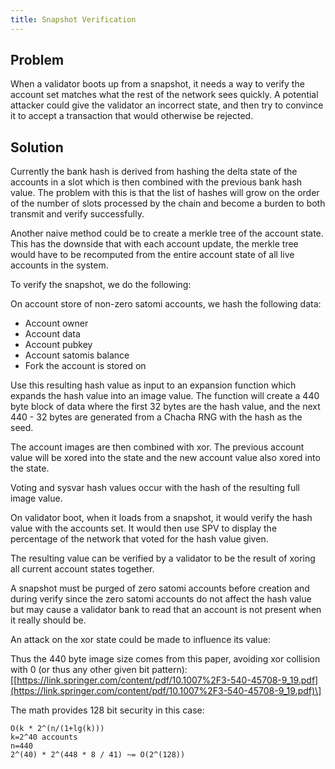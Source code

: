 ```yaml
---
title: Snapshot Verification
---
```


## Problem

When a validator boots up from a snapshot, it needs a way to verify the account set matches what the rest of the network sees quickly. A potential
attacker could give the validator an incorrect state, and then try to convince it to accept a transaction that would otherwise be rejected.

## Solution

Currently the bank hash is derived from hashing the delta state of the accounts in a slot which is then combined with the previous bank hash value.
The problem with this is that the list of hashes will grow on the order of the number of slots processed by the chain and become a burden to both
transmit and verify successfully.

Another naive method could be to create a merkle tree of the account state. This has the downside that with each account update, the merkle tree
would have to be recomputed from the entire account state of all live accounts in the system.

To verify the snapshot, we do the following:

On account store of non-zero satomi accounts, we hash the following data:

- Account owner
- Account data
- Account pubkey
- Account satomis balance
- Fork the account is stored on

Use this resulting hash value as input to an expansion function which expands the hash value into an image value.
The function will create a 440 byte block of data where the first 32 bytes are the hash value, and the next 440 - 32 bytes are
generated from a Chacha RNG with the hash as the seed.

The account images are then combined with xor. The previous account value will be xored into the state and the new account value also xored into the state.

Voting and sysvar hash values occur with the hash of the resulting full image value.

On validator boot, when it loads from a snapshot, it would verify the hash value with the accounts set. It would then
use SPV to display the percentage of the network that voted for the hash value given.

The resulting value can be verified by a validator to be the result of xoring all current account states together.

A snapshot must be purged of zero satomi accounts before creation and during verify since the zero satomi accounts do not affect the hash value but may cause
a validator bank to read that an account is not present when it really should be.

An attack on the xor state could be made to influence its value:

Thus the 440 byte image size comes from this paper, avoiding xor collision with 0 \(or thus any other given bit pattern\): \[[https://link.springer.com/content/pdf/10.1007%2F3-540-45708-9_19.pdf](https://link.springer.com/content/pdf/10.1007%2F3-540-45708-9_19.pdf)\]

The math provides 128 bit security in this case:

```text
O(k * 2^(n/(1+lg(k)))
k=2^40 accounts
n=440
2^(40) * 2^(448 * 8 / 41) ~= O(2^(128))
```
